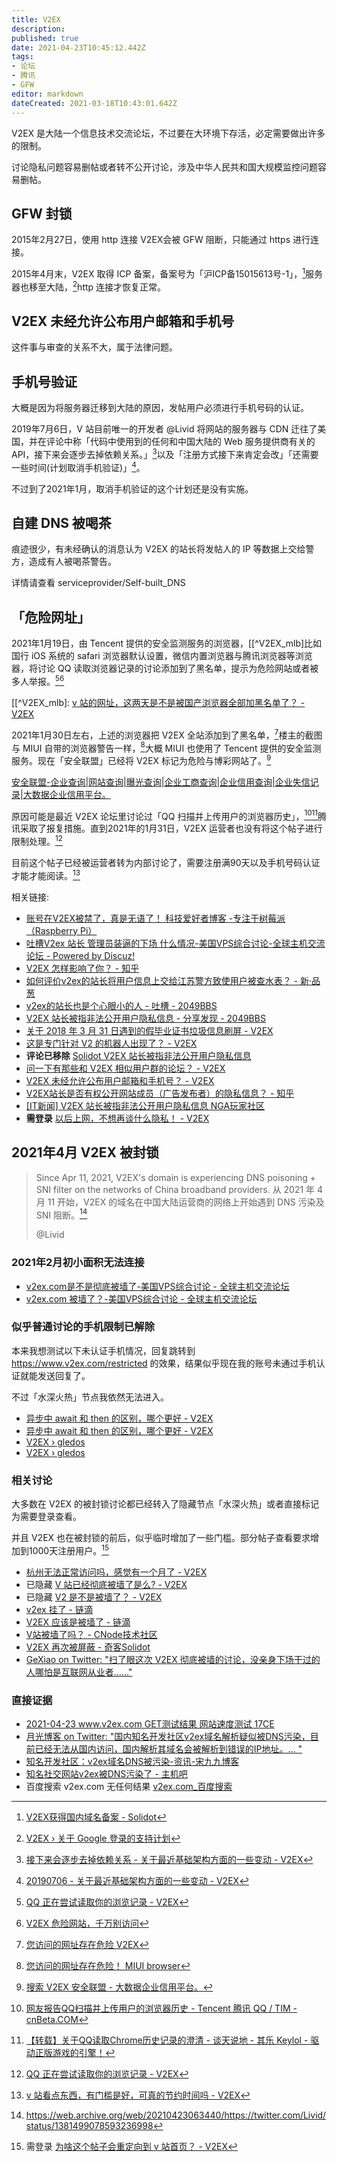 ```yaml
---
title: V2EX
description: 
published: true
date: 2021-04-23T10:45:12.442Z
tags: 
- 论坛
- 腾讯
- GFW
editor: markdown
dateCreated: 2021-03-18T10:43:01.642Z
---
```


V2EX 是大陆一个信息技术交流论坛，不过要在大环境下存活，必定需要做出许多的限制。

讨论隐私问题容易删帖或者转不公开讨论，涉及中华人民共和国大规模监控问题容易删帖。

## GFW 封锁

2015年2月27日，使用 http 连接 V2EX会被 GFW 阻断，只能通过 https 进行连接。

2015年4月末，V2EX 取得 ICP 备案，备案号为「沪ICP备15015613号-1」，[^V2EX_vn]服务器也移至大陆，[^V2EX_mml]http 连接才恢复正常。

[^V2EX_mml]: [V2EX › 关于 Google 登录的支持计划](https://web.archive.org/web/20160513112733/http://v2ex.com/help/google.html)

[^V2EX_vn]: [V2EX获得国内域名备案 - Solidot](https://web.archive.org/web/20160304075402/http://www.solidot.org/story?sid=43790)

## V2EX 未经允许公布用户邮箱和手机号

这件事与审查的关系不大，属于法律问题。

## 手机号验证

大概是因为将服务器迁移到大陆的原因，发帖用户必须进行手机号码的认证。

2019年7月6日，V 站目前唯一的开发者 @Livid 将网站的服务器与 CDN 迁往了美国，并在评论中称「代码中使用到的任何和中国大陆的 Web 服务提供商有关的 API，接下来会逐步去掉依赖关系。」[^V2EX_rcmls]以及「注册方式接下来肯定会改」「还需要一些时间(计划取消手机验证)」[^V2EX_20190706]。

[^V2EX_rcmls]: [接下来会逐步去掉依赖关系 - 关于最近基础架构方面的一些变动 - V2EX](https://web.archive.org/web/20190713095113/https://www.v2ex.com/t/580480?p=1)

[^V2EX_20190706]: [20190706 - 关于最近基础架构方面的一些变动 - V2EX](https://web.archive.org/web/20210130130836/https://www.v2ex.com/t/580480?p=3)

不过到了2021年1月，取消手机验证的这个计划还是没有实施。

## 自建 DNS 被喝茶

痕迹很少，有未经确认的消息认为 V2EX 的站长将发帖人的 IP 等数据上交给警方，造成有人被喝茶警告。

详情请查看 serviceprovider/Self-built_DNS

## 「危险网址」

2021年1月19日，由 Tencent 提供的安全监测服务的浏览器，[[^V2EX_mlb]比如国行 iOS 系统的 safari 浏览器默认设置，微信内置浏览器与腾讯浏览器等浏览器，将讨论 QQ 读取浏览器记录的讨论添加到了黑名单，提示为危险网站或者被多人举报。[^V2EX_qqq][^V2EX_wx]

[[^V2EX_mlb]: [v 站的网址，这两天是不是被国产浏览器全部加黑名单了？ - V2EX](https://web.archive.org/web/20210130124559/https://www.v2ex.com/t/749828)

[^V2EX_qqq]: [QQ 正在尝试读取你的浏览记录 - V2EX](https://web.archive.org/web/20210127081725/https://www.v2ex.com/t/745030)

[^V2EX_wx]: [V2EX 危险网站，千万别访问](https://web.archive.org/web/20210131032045/https://tva1.sinaimg.cn/large/008eGmZEgy1gmsvszl9z2j30jq06474j.jpg)

2021年1月30日左右，上述的浏览器把 V2EX 全站添加到了黑名单，[^V2EX_pcb]楼主的截图与 MIUI 自带的浏览器警告一样，[^V2EX_miui]大概 MIUI 也使用了 Tencent 提供的安全监测服务。现在「安全联盟」已经将 V2EX 标记为危险与博彩网站了。[^V2EX_anquan]

[^V2EX_anquan]: [搜索 V2EX 安全联盟 - 大数据企业信用平台。](https://web.archive.org/web/20210131031012/https://www.anquan.org/search?keyword=V2EX.com)

[^V2EX_pcb]: [您访问的网址存在危险 V2EX](https://web.archive.org/web/20210130175732/https://i.loli.net/2021/01/30/SvCalXqObsEkNhF.jpg "您访问的网址存在危险！截图")

[^V2EX_miui]: [您访问的网址存在危险！ MIUI browser](https://web.archive.org/web/20210115104757/https://nav.browser.miui.com/safe-browsing/ "您访问的网址存在危险！HTML")

[安全联盟-企业查询|网站查询|曝光查询|企业工商查询|企业信用查询|企业失信记录|大数据企业信用平台。](https://web.archive.org/web/20210131031012/https://www.anquan.org/search?keyword=V2EX.com)

原因可能是最近 V2EX 论坛里讨论过「QQ 扫描并上传用户的浏览器历史」，[^V2EX_qqu][^V2EX_qqg]腾讯采取了报复措施。直到2021年的1月31日，V2EX 运营者也没有将这个帖子进行限制处理。[^V2EX_qqq]

[^V2EX_qqu]: [网友报告QQ扫描并上传用户的浏览器历史 - Tencent 腾讯 QQ / TIM - cnBeta.COM](https://web.archive.org/web/20210118033635/https://www.cnbeta.com/articles/tech/1079311.htm)

[^V2EX_qqg]: [【转载】关于QQ读取Chrome历史记录的澄清 - 谈天说地 - 其乐 Keylol - 驱动正版游戏的引擎！](https://archive.is/qHCUT "https://keylol.com/t677164-1-1")

目前这个帖子已经被运营者转为内部讨论了，需要注册满90天以及手机号码认证才能才能阅读。[^V2EX_mk]

[^V2EX_mk]: [v 站看点东西，有门槛是好，可真的节约时间吗 - V2EX](https://web.archive.org/web/20210131025816/https://v2ex.com/t/618036)

<!--
+ [Screenshot_2021-01-30-13-52-33-942_com.android.... - SM.MS - Simple Free Image Hosting](https://web.archive.org/web/20210130124451/https://sm.ms/image/SvCalXqObsEkNhF)
+ 
-->

相关链接:

+ [账号在V2EX被禁了，真是无语了！ 科技爱好者博客 -专注于树莓派（Raspberry Pi）](https://web.archive.org/web/20201018132800/https://www.lxx1.com/922)
+ [吐槽V2ex 站长 管理员装逼的下场 什么情况-美国VPS综合讨论-全球主机交流论坛 - Powered by Discuz!](https://www.hostloc.com/thread-660571-1-1.html)
+ [V2EX 怎样影响了你？ - 知乎](https://web.archive.org/web/20201018101852/https://www.zhihu.com/question/20538971)
+ [如何评价v2ex的站长将用户信息上交给江苏警方致使用户被查水表？ - 新·品葱](https://web.archive.org/web/20200812153619/https://pincong.rocks/question/5062)
+ [v2ex的站长也是个心眼小的人 - 吐槽 - 2049BBS](https://archive.is/2614A "https://2049bbs.xyz/t/1313")
+ [V2EX 站长被指非法公开用户隐私信息 - 分享发现 - 2049BBS](https://web.archive.org/web/20201018135611/https://2049bbs.github.io/t/389)
+ [关于 2018 年 3 月 31 日遇到的假毕业证书垃圾信息刷屏 - V2EX](https://web.archive.org/web/20180401023334/https://www.v2ex.com/t/443087?p=1 "[来自百度取证的证据分享](https://web.archive.org/web/20180404121719/http://quzheng.baidu.com/s/z2umua)")
+ [这是专门针对 V2 的机器人出现了？ - V2EX](https://web.archive.org/web/20180331123610/https://www.v2ex.com/t/443077)
+ **评论已移除** [Solidot V2EX 站长被指非法公开用户隐私信息](https://web.archive.org/web/20180406231122/https://www.solidot.org/story?sid=56013)
+ [问一下有那些和 V2EX 相似用户群的论坛？ - V2EX](https://web.archive.org/web/20180401024739/https://www.v2ex.com/t/443231#reply2 "[来自百度取证的证据分享](https://web.archive.org/web/20180504141831/http://quzheng.baidu.com/s/qia2Er)")
+ [V2EX 未经允许公布用户邮箱和手机号？ - V2EX](https://web.archive.org/web/20201018140229/https://v2ex.com/t/443559)
+ [V2EX站长是否有权公开网站成员（广告发布者）的隐私信息？ - 知乎](https://web.archive.org/web/20201018140417/https://www.zhihu.com/question/270668541)
+ [[IT新闻] V2EX 站长被指非法公开用户隐私信息 NGA玩家社区](https://archive.is/xb074 "https://bbs.nga.cn/read.php?tid=13779948")
+ **需登录** [以后上网，不想再谈什么隐私！ - V2EX](https://archive.is/aSeFs "https://www.v2ex.com/t/712403")

<!--
+ [来自百度取证的证据分享](https://web.archive.org/web/20180504141831/http://quzheng.baidu.com/s/qia2Er)
-->

## 2021年4月 V2EX 被封锁

> Since Apr 11, 2021, V2EX's domain is experiencing DNS poisoning + SNI filter on the networks of China broadband providers. 从 2021 年 4 月 11 开始，V2EX 的域名在中国大陆运营商的网络上开始遇到 DNS 污染及 SNI 阻断。[^21v2_lot]
>
> @Livid

[^21v2_lot]: https://web.archive.org/web/20210423063440/https://twitter.com/Livid/status/1381499078593236998

### 2021年2月初小面积无法连接

+ [v2ex.com是不是彻底被墙了-美国VPS综合讨论 - 全球主机交流论坛](https://web.archive.org/web/20210423052535/https://hostloc.com/thread-809845-1-1.html)
+ [v2ex.com 被墙了？-美国VPS综合讨论 - 全球主机交流论坛](https://web.archive.org/web/20210423052536/https://hostloc.com/thread-803655-1-1.html)

### 似乎普通讨论的手机限制已解除

本来我想测试以下未认证手机情况，回复跳转到 <https://www.v2ex.com/restricted> 的效果，结果似乎现在我的账号未通过手机认证就能发送回复了。

不过「水深火热」节点我依然无法进入。

+ [异步中 await 和 then 的区别，哪个更好 - V2EX](https://web.archive.org/web/20210423092112/https://www.v2ex.com/t/772610#reply38)
+ [异步中 await 和 then 的区别，哪个更好 - V2EX](https://archive.is/yC5BZ)
+ [V2EX › gledos](https://web.archive.org/web/20210423092142/https://www.v2ex.com/member/gledos)
+ [V2EX › gledos](https://archive.is/zFKCG)

### 相关讨论

大多数在 V2EX 的被封锁讨论都已经转入了隐藏节点「水深火热」或者直接标记为需要登录查看。

并且 V2EX 也在被封锁的前后，似乎临时增加了一些门槛。部分帖子查看要求增加到1000天注册用户。[^21v2_769]

[^21v2_769]: 需登录 [为啥这个帖子会重定向到 v 站首页？ - V2EX](https://v2ex.com/t/769231)

+ [杭州无法正常访问吗，感觉有一个月了 - V2EX](https://web.archive.org/web/20210423062103/https://www.v2ex.com/t/771007)
+ 已隐藏 [V 站已经彻底被墙了是么? - V2EX](https://archive.is/bJlto "https://www.v2ex.com/t/770920")
+ 已隐藏 [V2 是不是被墙了？ - V2EX](https://archive.is/i1Yyf "https://www.v2ex.com/t/771224")
+ [v2ex 挂了 - 链滴](https://web.archive.org/web/20210423054102/https://ld246.com/article/1618193159520)
+ [V2EX 应该是被墙了 - 链滴](https://web.archive.org/web/20210423054106/https://ld246.com/article/1618499960860)
+ [V站被墙了吗？ - CNode技术社区](https://web.archive.org/web/20210423054201/https://cnodejs.org/topic/6073fa5d4d20cb0fee68b77c)
+ [V2EX 再次被屏蔽 - 奇客Solidot](https://web.archive.org/web/20210423053010/https://www.solidot.org/story?sid=67471)
+ [GeXiao on Twitter: "扫了眼这次 V2EX 彻底被墙的讨论，没亲身下场干过的人哪怕是互联网从业者......"](https://archive.is/6jkAo "https://twitter.com/gxgexiao/status/1381870967811567619")

### 直接证据

+ [2021-04-23 www.v2ex.com GET测试结果 网站速度测试 17CE](https://archive.is/TYkOv "http://www.17ce.com/site/http/20210423_db4ddc00a3f511eb947f5743479ea7f2:1.html")
+ [月光博客 on Twitter: "国内知名开发社区v2ex域名解析疑似被DNS污染，目前已经无法从国内访问，国内解析其域名会被解析到错误的IP地址。… "](https://web.archive.org/web/20210423080429/https://twitter.com/williamlong/status/1381868729051451397)
+ [知名开发社区：v2ex域名DNS被污染-资讯-宋九九博客](https://web.archive.org/web/20210423055843/https://songjiujiu.com/post/2911)
+ [知名社交网站v2ex被DNS污染了 - 主机吧](https://web.archive.org/web/20210423091927/https://www.zhujib.com/v2ex.html)
+ 百度搜索 v2ex.com 无任何结果 [v2ex.com_百度搜索](https://archive.is/yWRjU "https://www.baidu.com/#ie=UTF-8&wd=v2ex.com")


